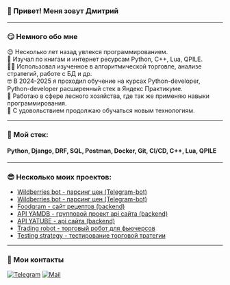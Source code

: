 ### 👋 Привет! Меня зовут Дмитрий





---
### 	&#128527; Немного обо мне
&#128525; Несколько лет назад увлекся программированием.  
&#128585; Изучал по книгам и интернет ресурсам Python, C++, Lua, QPILE.  
&#128104;&#8205;&#128187; Использовал изученное в алгоритмической торговле, анализе стратегий, работе с БД и др.  
&#129299; В 2024-2025 я проходил обучение на курсах Python-developer, Python-developer расширенный стек в Яндекс Практикуме.  
&#127794; Работаю в сфере лесного хозяйства, где так же применяю навыки программирования.  
&#129488; С удовольствием продолжаю обучаться новым технологиям.  

---
### &#128092; Мой стек:
#### Python, Django, DRF, SQL, Postman, Docker, Git, CI/CD, C++, Lua, QPILE
---
### &#128526; Несколько моих проектов:
- [Wildberries bot - парсинг цен (Telegram-bot)](https://github.com/DmitriFaizullin/smena_collective_team3)
- [Wildberries bot - парсинг цен (Telegram-bot)](https://github.com/DmitriFaizullin/wildberries_bot)
- [Foodgram - сайт рецептов (backend) ](https://github.com/DmitriFaizullin/foodgram)
- [API YAMDB - групповой проект api сайта (backend)](https://github.com/DmitriFaizullin/api_yamdb)
- [API YATUBE - api сайта (backend)](https://github.com/DmitriFaizullin/api_final_yatube)
- [Trading robot - торговый робот для фьючерсов ](https://github.com/DmitriFaizullin/trading_robot_on_lua)
- [Testing strategy - тестирование торговой тратегии ](https://github.com/DmitriFaizullin/testing_trading_strategy_CPP)
---


### &#129305; Мои контакты
[![Telegram](https://img.shields.io/badge/Telegram-orange?logo=telegram&logoColor=white)](https://t.me/dmitrifn) [![Mail](https://img.shields.io/badge/Email-red?logo=gmail&logoColor=white)](mailto:faizullin-dmitri@mail.ru)
